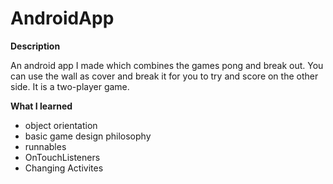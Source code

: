 # AndroidApp


<strong> Description </strong></p>
An android app I made which combines the games pong and break out. You can use the wall as cover and break it for you to try and score on the other side. It is a two-player game.

<strong> What I learned </strong> 
* object orientation
* basic game design philosophy
* runnables
* OnTouchListeners
* Changing Activites
